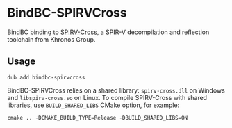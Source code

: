 # BindBC-SPIRVCross
BindBC binding to [SPIRV-Cross](https://github.com/KhronosGroup/SPIRV-Cross), a SPIR-V decompilation and reflection toolchain from Khronos Group.

## Usage
```
dub add bindbc-spirvcross
```

BindBC-SPIRVCross relies on a shared library: `spirv-cross.dll` on Windows and `libspirv-cross.so` on Linux. To compile SPIRV-Cross with shared libraries, use `BUILD_SHARED_LIBS` CMake option, for example:

```
cmake .. -DCMAKE_BUILD_TYPE=Release -DBUILD_SHARED_LIBS=ON
```

